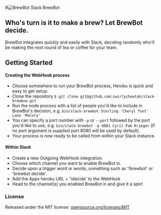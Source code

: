 #![BrewBot][1] Slack BrewBot

## Who's turn is it to make a brew? Let BrewBot decide.

BrewBot integrates quickly and easily with Slack, deciding randomly who'll be making the next round of tea or coffee for your team.

## Getting Started

#### Creating the WebHook process

* Choose somewhere to run your BrewBot process, Heroku is quick and easy to get setup.
* Clone the repository `$ git clone git@github.com:swirlycheetah/slack-brewbow.git`
* Run the node process with a list of people you'd like to include in BrewBot's decision, e.g. `bin/slack-brewbot Sterling 'Cheryl Tunt' Lana 'Malory'`
* You can specify a port number with `-p` or `--port` followed by the port you'd like to use, e.g. `bin/slack-brewbot -p 8081 Cyril Pam Krieger` (if no port argument is supplied port 8080 will be used by default).
* Your process is now ready to be called from within your Slack instance.

#### Within Slack

* Create a new Outgoing WebHook integration.
* Choose which channel you want to enable BrewBot in.
* Decide upon a trigger word or words, something such as '!brewbot' or 'brewbot decide'.
* Add the Apps heroku URL + '\decide' to the WebHook
* Head to the channel(s) you enabled BrewBot in and give it a spin! 

### License

Released under the MIT license: [opensource.org/licenses/MIT][2]

  [1]: http://i.imgur.com/KTB3ZVm.png
  [2]: http://opensource.org/licenses/MIT
